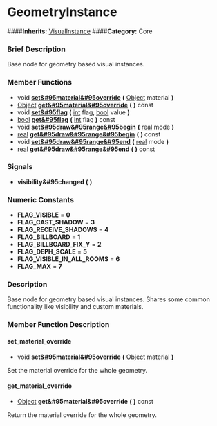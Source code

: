 #  GeometryInstance  
####**Inherits:** [VisualInstance](class_visualinstance)
####**Category:** Core

###  Brief Description  
Base node for geometry based visual instances.

###  Member Functions 
  * void  **[set&#95material&#95override](#set_material_override)**  **(** [Object](class_object) material  **)**
  * [Object](class_object)  **[get&#95material&#95override](#get_material_override)**  **(** **)** const
  * void  **[set&#95flag](#set_flag)**  **(** [int](class_int) flag, [bool](class_bool) value  **)**
  * [bool](class_bool)  **[get&#95flag](#get_flag)**  **(** [int](class_int) flag  **)** const
  * void  **[set&#95draw&#95range&#95begin](#set_draw_range_begin)**  **(** [real](class_real) mode  **)**
  * [real](class_real)  **[get&#95draw&#95range&#95begin](#get_draw_range_begin)**  **(** **)** const
  * void  **[set&#95draw&#95range&#95end](#set_draw_range_end)**  **(** [real](class_real) mode  **)**
  * [real](class_real)  **[get&#95draw&#95range&#95end](#get_draw_range_end)**  **(** **)** const

###  Signals  
  *  **visibility&#95changed**  **(** **)**

###  Numeric Constants  
  * **FLAG_VISIBLE** = **0**
  * **FLAG_CAST_SHADOW** = **3**
  * **FLAG_RECEIVE_SHADOWS** = **4**
  * **FLAG_BILLBOARD** = **1**
  * **FLAG_BILLBOARD_FIX_Y** = **2**
  * **FLAG_DEPH_SCALE** = **5**
  * **FLAG_VISIBLE_IN_ALL_ROOMS** = **6**
  * **FLAG_MAX** = **7**

###  Description  
Base node for geometry based visual instances. Shares some common functionality like visibility and custom materials.

###  Member Function Description  

#### <a name="set_material_override">set_material_override</a>
  * void  **set&#95material&#95override**  **(** [Object](class_object) material  **)**

Set the material override for the whole geometry.

#### <a name="get_material_override">get_material_override</a>
  * [Object](class_object)  **get&#95material&#95override**  **(** **)** const

Return the material override for the whole geometry.
